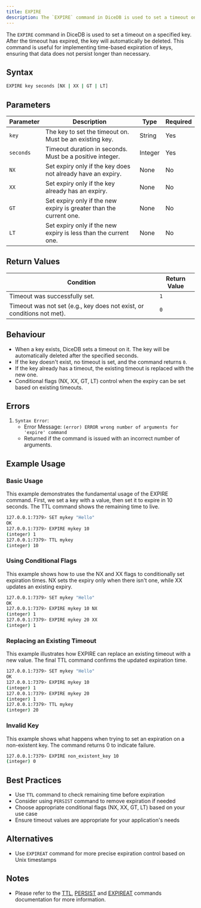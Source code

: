 ```yaml
---
title: EXPIRE
description: The `EXPIRE` command in DiceDB is used to set a timeout on a specified key. After the timeout has expired, the key will automatically be deleted. This command is useful for implementing time-based expiration of keys, ensuring that data does not persist longer than necessary.
---
```


The `EXPIRE` command in DiceDB is used to set a timeout on a specified key. After the timeout has expired, the key will automatically be deleted. This command is useful for implementing time-based expiration of keys, ensuring that data does not persist longer than necessary.

## Syntax

```bash
EXPIRE key seconds [NX | XX | GT | LT]
```

## Parameters

| Parameter | Description                                                        | Type    | Required |
| --------- | ------------------------------------------------------------------ | ------- | -------- |
| `key`     | The key to set the timeout on. Must be an existing key.            | String  | Yes      |
| `seconds` | Timeout duration in seconds. Must be a positive integer.           | Integer | Yes      |
| `NX`      | Set expiry only if the key does not already have an expiry.        | None    | No       |
| `XX`      | Set expiry only if the key already has an expiry.                  | None    | No       |
| `GT`      | Set expiry only if the new expiry is greater than the current one. | None    | No       |
| `LT`      | Set expiry only if the new expiry is less than the current one.    | None    | No       |

## Return Values

| Condition                                                              | Return Value |
| ---------------------------------------------------------------------- | ------------ |
| Timeout was successfully set.                                          | `1`          |
| Timeout was not set (e.g., key does not exist, or conditions not met). | `0`          |

## Behaviour

- When a key exists, DiceDB sets a timeout on it. The key will be automatically deleted after the specified seconds.
- If the key doesn't exist, no timeout is set, and the command returns `0`.
- If the key already has a timeout, the existing timeout is replaced with the new one.
- Conditional flags (NX, XX, GT, LT) control when the expiry can be set based on existing timeouts.

## Errors

1. `Syntax Error`:
   - Error Message: `(error) ERROR wrong number of arguments for 'expire' command`
   - Returned if the command is issued with an incorrect number of arguments.

## Example Usage

### Basic Usage

This example demonstrates the fundamental usage of the EXPIRE command. First, we set a key with a value, then set it to expire in 10 seconds. The TTL command shows the remaining time to live.

```bash
127.0.0.1:7379> SET mykey "Hello"
OK
127.0.0.1:7379> EXPIRE mykey 10
(integer) 1
127.0.0.1:7379> TTL mykey
(integer) 10
```

### Using Conditional Flags

This example shows how to use the NX and XX flags to conditionally set expiration times. NX sets the expiry only when there isn't one, while XX updates an existing expiry.

```bash
127.0.0.1:7379> SET mykey "Hello"
OK
127.0.0.1:7379> EXPIRE mykey 10 NX
(integer) 1
127.0.0.1:7379> EXPIRE mykey 20 XX
(integer) 1
```

### Replacing an Existing Timeout

This example illustrates how EXPIRE can replace an existing timeout with a new value. The final TTL command confirms the updated expiration time.

```bash
127.0.0.1:7379> SET mykey "Hello"
OK
127.0.0.1:7379> EXPIRE mykey 10
(integer) 1
127.0.0.1:7379> EXPIRE mykey 20
(integer) 1
127.0.0.1:7379> TTL mykey
(integer) 20
```

### Invalid Key

This example shows what happens when trying to set an expiration on a non-existent key. The command returns 0 to indicate failure.

```bash
127.0.0.1:7379> EXPIRE non_existent_key 10
(integer) 0
```

## Best Practices

- Use `TTL` command to check remaining time before expiration
- Consider using `PERSIST` command to remove expiration if needed
- Choose appropriate conditional flags (NX, XX, GT, LT) based on your use case
- Ensure timeout values are appropriate for your application's needs

## Alternatives

- Use `EXPIREAT` command for more precise expiration control based on Unix timestamps

## Notes
- Please refer to the [TTL](/commands/ttl), [PERSIST](/commands/persist) and [EXPIREAT](/commands/expireat)  commands documentation for more information.